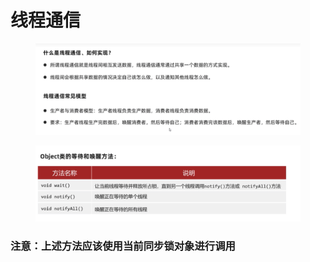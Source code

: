 # 线程通信

<figure><img src="../.gitbook/assets/Screen Shot 2022-11-12 at 11.17.22 PM.png" alt=""><figcaption></figcaption></figure>

<figure><img src="../.gitbook/assets/Screen Shot 2022-11-12 at 11.05.50 PM.png" alt=""><figcaption></figcaption></figure>

### 注意：上述方法应该使用当前同步锁对象进行调用
